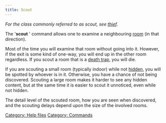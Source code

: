 ```yaml
---
title: Scout
---
```


*For the class commonly referred to as scout, see
[thief](thief "wikilink").*

The '<b>scout</b> <direction>' command allows one to examine a
neighbouring [room](room "wikilink") (in that direction).

Most of the time you will examine that room without going into it.
However, if the exit is some kind of one-way, you will end up in the
other room regardless. If you scout a room that is a [death
trap](death_trap "wikilink"), you will die.

If you are scouting a small room (typically indoor) while not
[hidden](hide "wikilink"), you will be spotted by whoever is in it.
Otherwise, you have a chance of not being discovered. Scouting a large
room makes it harder to see any hidden content, but at the same time it
is easier to scout it unnoticed, even while not hidden.

The detail level of the scouted room, how you are seen when discovered,
and the scouting delays depend upon the size of the involved rooms.

[Category: Help files](Category:_Help_files "wikilink") [Category:
Commands](Category:_Commands "wikilink")
